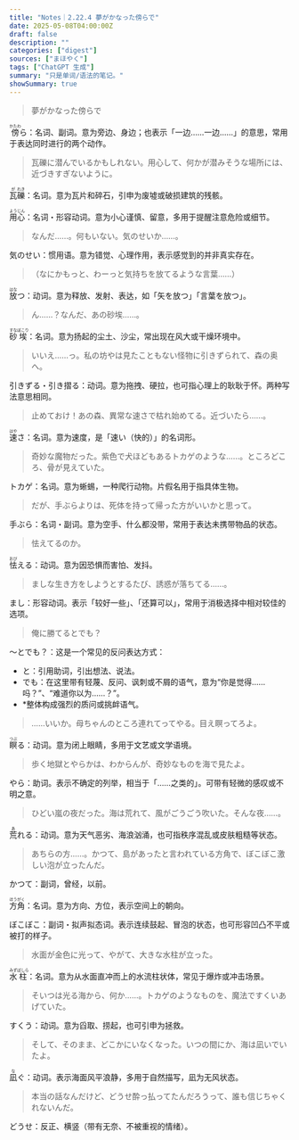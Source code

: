 ```yaml
---
title: "Notes｜2.22.4 夢がかなった傍らで"
date: 2025-05-08T04:00:00Z
draft: false
description: ""
categories: ["digest"]
sources: ["まほやく"]
tags: ["ChatGPT 生成"]
summary: "只是单词/语法的笔记。"
showSummary: true
---
```


>夢がかなった傍らで

<ruby>傍<rt>かたわ</rt></ruby>ら：名词、副词。意为旁边、身边；也表示「一边……一边……」的意思，常用于表达同时进行的两个动作。

>瓦礫に潜んでいるかもしれない。用心して、何かが潜みそうな場所には、近づきすぎないように。

<ruby>瓦<rt>が</rt></ruby><ruby>礫<rt>れき</rt></ruby>：名词。意为瓦片和碎石，引申为废墟或破损建筑的残骸。

<ruby>用<rt>よう</rt></ruby><ruby>心<rt>じん</rt></ruby>：名词・形容动词。意为小心谨慎、留意，多用于提醒注意危险或细节。

>なんだ……。何もいない。気のせいか……。

気のせい：惯用语。意为错觉、心理作用，表示感觉到的并非真实存在。

>（なにかもっと、わーっと気持ちを放てるような言葉……）

<ruby>放<rt>はな</rt></ruby>つ：动词。意为释放、发射、表达，如「矢を放つ」「言葉を放つ」。

>ん……？なんだ、あの砂埃……。

<ruby>砂<rt>すな</rt></ruby><ruby>埃<rt>ぼこり</rt></ruby>：名词。意为扬起的尘土、沙尘，常出现在风大或干燥环境中。

>いいえ……っ。私の坊やは見たこともない怪物に引きずられて、森の奥へ。

引きずる・引き摺る：动词。意为拖拽、硬拉，也可指心理上的耿耿于怀。两种写法意思相同。

>止めておけ！あの森、異常な速さで枯れ始めてる。近づいたら……。

<ruby>速<rt>はや</rt></ruby>さ：名词。意为速度，是「速い（快的）」的名词形。

>奇妙な魔物だった。紫色で犬ほどもあるトカゲのような……。ところどころ、骨が見えていた。

トカゲ：名词。意为蜥蜴，一种爬行动物。片假名用于指具体生物。

>だが、手ぶらよりは、死体を持って帰った方がいいかと思って。

手ぶら：名词・副词。意为空手、什么都没带，常用于表达未携带物品的状态。

>怯えてるのか。

<ruby>怯<rt>おび</rt></ruby>える：动词。意为因恐惧而害怕、发抖。

>ましな生き方をしようとするたび、誘惑が落ちてる……。

まし：形容动词。表示「较好一些」、「还算可以」，常用于消极选择中相对较佳的选项。

>俺に勝てるとでも？

〜とでも？：这是一个常见的反问表达方式：
* と：引用助词，引出想法、说法。
* でも：在这里带有轻蔑、反问、讽刺或不屑的语气，意为“你是觉得……吗？”、“难道你以为……？”。
* *整体构成强烈的质问或挑衅语气。

>……いいか。母ちゃんのところ連れてってやる。目え瞑ってろよ。

<ruby>瞑<rt>つぶ</rt></ruby>る：动词。意为闭上眼睛，多用于文艺或文学语境。

>歩く地獄とやらかは、わからんが、奇妙なものを海で見たよ。

やら：助词。表示不确定的列举，相当于「……之类的」。可带有轻微的感叹或不明之意。

>ひどい嵐の夜だった。海は荒れて、風がごうごう吹いた。そんな夜……。

<ruby>荒<rt>あ</rt></ruby>れる：动词。意为天气恶劣、海浪汹涌，也可指秩序混乱或皮肤粗糙等状态。

>あちらの方……。かつて、島があったと言われている方角で、ぼこぼこ激しい泡が立ったんだ。

かつて：副词，曾经，以前。

<ruby>方<rt>ほう</rt></ruby><ruby>角<rt>がく</rt></ruby>：名词。意为方向、方位，表示空间上的朝向。

ぼこぼこ：副词・拟声拟态词。表示连续鼓起、冒泡的状态，也可形容凹凸不平或被打的样子。

>水面が金色に光って、やがて、大きな水柱が立った。

<ruby>水<rt>みず</rt></ruby><ruby>柱<rt>ばしら</rt></ruby>：名词。意为从水面直冲而上的水流柱状体，常见于爆炸或冲击场景。

>そいつは光る海から、何か……。トカゲのようなものを、魔法ですくいあげていた。

すくう：动词。意为舀取、捞起，也可引申为拯救。

>そして、そのまま、どこかにいなくなった。いつの間にか、海は凪いでいたよ。

<ruby>凪<rt>な</rt></ruby>ぐ：动词。表示海面风平浪静，多用于自然描写，凪为无风状态。

>本当の話なんだけど、どうせ酔っ払ってたんだろうって、誰も信じちゃくれないんだ。

どうせ：反正、横竖（带有无奈、不被重视的情绪）。

